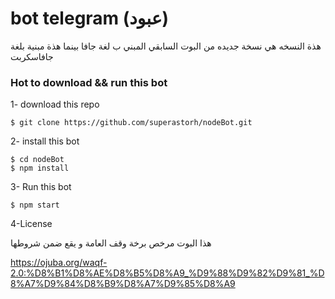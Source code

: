 # bot telegram (عبود)

هذة النسخه هي نسخة جديده من البوت السابقي المبني ب لغة جافا بينما هذة مبنية بلغة جافاسكربت 

### Hot to download && run this bot

1- download this repo

```
$ git clone https://github.com/superastorh/nodeBot.git
```

2- install this bot

```
$ cd nodeBot
$ npm install
```

3- Run this bot

```
$ npm start
```

4-License

هذا البوت مرخص برخة وقف العامة و يقع ضمن شروطها

https://ojuba.org/waqf-2.0:%D8%B1%D8%AE%D8%B5%D8%A9_%D9%88%D9%82%D9%81_%D8%A7%D9%84%D8%B9%D8%A7%D9%85%D8%A9
